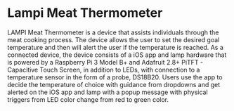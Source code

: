 # Lampi Meat Thermometer

LAMPI Meat Thermometer is a device that assists individuals through the meat cooking process. The device allows the user to set the desired goal temperature and then will alert the user if the temperature is reached. As a connected device, the device consists of a iOS app and lamp hardware that is powered by a Raspberry Pi 3 Model B+ and Adafruit 2.8+ PiTFT - Capacitive Touch Screen, in addition to LEDs, with connection to a temperature sensor in the form of a probe, DS18B20. Users use the app to decide the temperature of choice with guidance from dropdowns and get alerted on the iOS app and lamp with a popup message with physical triggers from LED color change from red to green color. 

